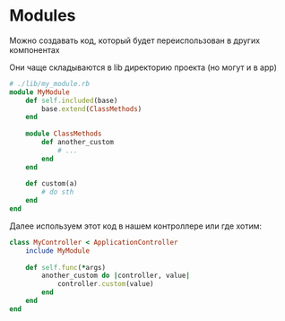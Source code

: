 # Modules

Можно создавать код, который будет переиспользован в других компонентах

Они чаще складываются в lib директорию проекта (но могут и в app)

```ruby
# ./lib/my_module.rb
module MyModule
    def self.included(base)
        base.extend(ClassMethods)
    end
    
    module ClassMethods
        def another_custom
            # ...
        end
    end
    
    def custom(a)
        # do sth
    end
end
```

Далее используем этот код в нашем контроллере или где хотим:

```ruby
class MyController < ApplicationController
    include MyModule
    
    def self.func(*args)
        another_custom do |controller, value|
            controller.custom(value)
        end
    end
end
```
